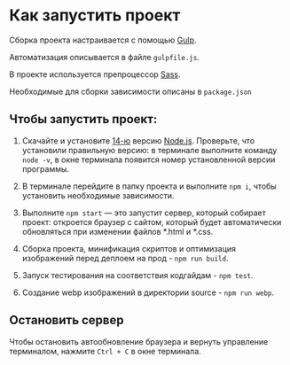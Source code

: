 # Как запустить проект

Сборка проекта настраивается с помощью [Gulp](https://gulpjs.com/).

Автоматизация описывается в файле `gulpfile.js`.

В проекте используется препроцессор [Sass](https://sass-scss.ru/install).

Необходимые для сборки зависимости описаны в `package.json`

## Чтобы запустить проект:

1. Скачайте и установите [14-ю](https://nodejs.org/download/release/v14.20.0/) версию [Node.js](https://nodejs.org/en/). Проверьте, что установили правильную версию: в терминале выполните команду `node -v`, в окне терминала появится номер установленной версии программы.

2. В терминале перейдите в папку проекта и выполните `npm i`, чтобы установить необходимые зависимости.

3. Выполните `npm start` — это запустит сервер, который собирает проект: откроется браузер с сайтом, который будет автоматически обновляться при изменении файлов *.html и *.css.

4. Сборка проекта, минификация скриптов и оптимизация изображений перед деплоем на прод - `npm run build`.

5. Запуск тестирования на соответствия кодгайдам - `npm test`.

6. Создание webp изображений в директории source - `npm run webp`.

## Остановить сервер

Чтобы остановить автообновление браузера и вернуть управление терминалом, нажмите `Ctrl + C` в окне терминала.
